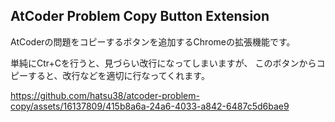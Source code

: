 ## AtCoder Problem Copy Button Extension
AtCoderの問題をコピーするボタンを追加するChromeの拡張機能です。

単純にCtr+Cを行うと、見づらい改行になってしまいますが、
このボタンからコピーすると、改行などを適切に行なってくれます。

https://github.com/hatsu38/atcoder-problem-copy/assets/16137809/415b8a6a-24a6-4033-a842-6487c5d6bae9
